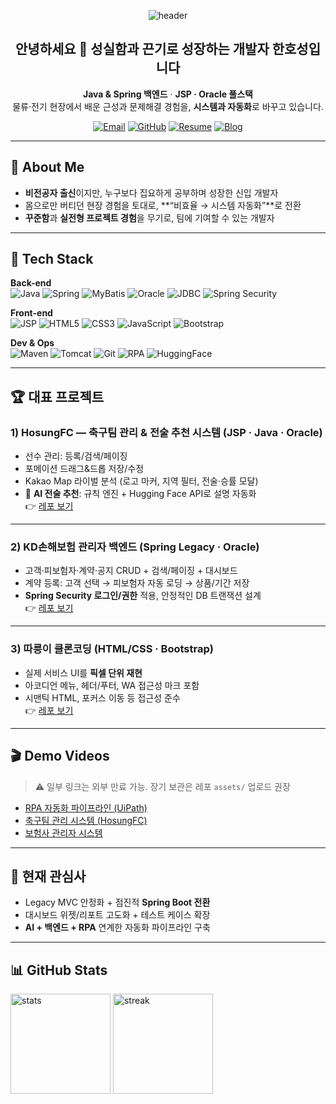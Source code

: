 <p align="center">
  <img src="https://capsule-render.vercel.app/api?type=rounded&height=180&color=0:2D4470,100:00C896&text=Han%20HOSUNG&fontSize=40&fontColor=ffffff&desc=성실함과%20끈기로%20성장하는%20풀스택%20개발자&descAlignY=70&animation=scaleIn" alt="header"/>
</p>

<h2 align="center">안녕하세요 👋 성실함과 끈기로 성장하는 개발자 한호성입니다</h2>
<p align="center">
  <b>Java & Spring 백엔드</b> · <b>JSP · Oracle 풀스택</b> <br/>
  물류·전기 현장에서 배운 근성과 문제해결 경험을, <b>시스템과 자동화</b>로 바꾸고 있습니다.
</p>

<!-- 빠른 링크 -->
<p align="center">
  <a href="mailto:gksghtjdgg@naver.com"><img alt="Email" src="https://img.shields.io/badge/Email-gksghtjdgg@naver.com-2D4470?style=for-the-badge"/></a>
  <a href="https://github.com/ghtjdgg-hh"><img alt="GitHub" src="https://img.shields.io/badge/GitHub-@ghtjdgg--hh-181717?style=for-the-badge&logo=github&logoColor=white"/></a>
  <a href="https://pds3.saramin.co.kr/webfile/download_memberfile_security.php?appmode=slide_webview&file=person%2Fresume_filebox%2F202508%2F06%2Ft0jyv284_b031-1ppuafh_resume_filebox.pdf&name2=%ED%95%9C%ED%98%B8%EC%84%B1_%ED%8F%AC%ED%8A%B8%ED%8F%B4%EB%A6%AC%EC%98%A4.pdf"><img alt="Resume" src="https://img.shields.io/badge/Resume-PDF-00C896?style=for-the-badge"/></a>
  <a href="https://blog.naver.com/gksghtjdgg"><img alt="Blog" src="https://img.shields.io/badge/Blog-Naver-03C75A?style=for-the-badge&logo=naver"/></a>
</p>

---

## 🚀 About Me
- **비전공자 출신**이지만, 누구보다 집요하게 공부하며 성장한 신입 개발자  
- 몸으로만 버티던 현장 경험을 토대로, **“비효율 → 시스템 자동화”**로 전환  
- **꾸준함**과 **실전형 프로젝트 경험**을 무기로, 팀에 기여할 수 있는 개발자

---

## 🧰 Tech Stack

**Back-end**  
![Java](https://img.shields.io/badge/Java-17+-red) ![Spring](https://img.shields.io/badge/Spring-Legacy%20%7C%20MVC-brightgreen) ![MyBatis](https://img.shields.io/badge/MyBatis-Mapper-orange) ![Oracle](https://img.shields.io/badge/Oracle-DB-red) ![JDBC](https://img.shields.io/badge/JDBC-API-blue) ![Spring Security](https://img.shields.io/badge/Spring%20Security-Auth%2FAcl-6DB33F)

**Front-end**  
![JSP](https://img.shields.io/badge/JSP-MVC2-2D4470) ![HTML5](https://img.shields.io/badge/HTML5-E34F26) ![CSS3](https://img.shields.io/badge/CSS3-1572B6) ![JavaScript](https://img.shields.io/badge/JavaScript-ES6+-F7DF1E) ![Bootstrap](https://img.shields.io/badge/Bootstrap-5-7952B3)

**Dev & Ops**  
![Maven](https://img.shields.io/badge/Maven-Build-C71A36) ![Tomcat](https://img.shields.io/badge/Tomcat-Deploy-F8DC75) ![Git](https://img.shields.io/badge/Git-Commit%20early%20%26%20often-333333) ![RPA](https://img.shields.io/badge/UiPath-RPA-blueviolet) ![HuggingFace](https://img.shields.io/badge/Hugging%20Face-Inference%20API-FFCC4D)

---

## 🏆 대표 프로젝트

### 1) HosungFC — 축구팀 관리 & 전술 추천 시스템 (JSP · Java · Oracle)
- 선수 관리: 등록/검색/페이징  
- 포메이션 드래그&드롭 저장/수정  
- Kakao Map 라이벌 분석 (로고 마커, 지역 필터, 전술·승률 모달)  
- 🤖 **AI 전술 추천**: 규칙 엔진 + Hugging Face API로 설명 자동화  
👉 [레포 보기](https://github.com/ghtjdgg-hh/hosungfc)

---

### 2) KD손해보험 관리자 백엔드 (Spring Legacy · Oracle)
- 고객·피보험자·계약·공지 CRUD + 검색/페이징 + 대시보드  
- 계약 등록: 고객 선택 → 피보험자 자동 로딩 → 상품/기간 저장  
- **Spring Security 로그인/권한** 적용, 안정적인 DB 트랜잭션 설계  
👉 [레포 보기](https://github.com/ghtjdgg-hh/kd-insurance-admin)

---

### 3) 따릉이 클론코딩 (HTML/CSS · Bootstrap)
- 실제 서비스 UI를 **픽셀 단위 재현**  
- 아코디언 메뉴, 헤더/푸터, WA 접근성 마크 포함  
- 시맨틱 HTML, 포커스 이동 등 접근성 준수  
👉 [레포 보기](https://github.com/ghtjdgg-hh/ddareungi-clone)

---

## 🎬 Demo Videos
> ⚠️ 일부 링크는 외부 만료 가능. 장기 보관은 레포 `assets/` 업로드 권장

- [RPA 자동화 파이프라인 (UiPath)](https://pds3.saramin.co.kr/webfile/download_memberfile_security.php?appmode=slide_webview&file=person%2Fresume_filebox%2F202508%2F11%2Ft0tlav46_ouix-1ppuafh_resume_filebox.mp4)  
- [축구팀 관리 시스템 (HosungFC)](https://pds3.saramin.co.kr/webfile/download_memberfile_security.php?appmode=slide_webview&file=person%2Fresume_filebox%2F202508%2F11%2Ft0tlbr59_52du-1ppuafh_resume_filebox.mp4)  
- [보험사 관리자 시스템](https://pds3.saramin.co.kr/webfile/download_memberfile_security.php?appmode=slide_webview&file=person%2Fresume_filebox%2F202508%2F11%2Ft0tlcq21_6ez4-1ppuafh_resume_filebox.mp4)

---

## 📌 현재 관심사
- Legacy MVC 안정화 + 점진적 **Spring Boot 전환**  
- 대시보드 위젯/리포트 고도화 + 테스트 케이스 확장  
- **AI + 백엔드 + RPA** 연계한 자동화 파이프라인 구축

---

## 📊 GitHub Stats
<p align="left">
  <img height="160" src="https://github-readme-stats.vercel.app/api?username=ghtjdgg-hh&show_icons=true" alt="stats"/>
  <img height="160" src="https://streak-stats.demolab.com/?user=ghtjdgg-hh" alt="streak"/>
</p>

